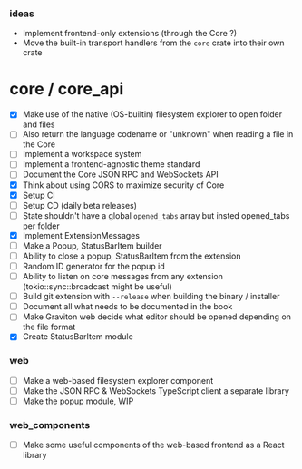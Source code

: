 ### ideas
- Implement frontend-only extensions (through the Core ?)
- Move the built-in transport handlers from the `core` crate into their own crate

# core / core_api
- [x] Make use of the native (OS-builtin) filesystem explorer to open folder and files
- [ ] Also return the language codename or "unknown" when reading a file in the Core
- [ ] Implement a workspace system
- [ ] Implement a frontend-agnostic theme standard
- [ ] Document the Core JSON RPC and WebSockets API
- [x] Think about using CORS to maximize security of Core
- [x] Setup CI
- [ ] Setup CD (daily beta releases)
- [ ] State shouldn't have a global `opened_tabs` array but insted opened_tabs per folder
- [x] Implement  ExtensionMessages
- [ ] Make a Popup, StatusBarItem builder
- [ ] Ability to close a popup, StatusBarItem from the extension
- [ ] Random ID generator for the popup id
- [ ] Ability to listen on core messages from any extension (tokio::sync::broadcast might be useful)
- [ ] Build git extension with `--release` when building the binary / installer
- [ ] Document all what needs to be documented in the book
- [ ] Make Graviton web decide what editor should be opened depending on the file format
- [x] Create StatusBarItem module

### web
- [ ] Make a web-based filesystem explorer component
- [ ] Make the JSON RPC & WebSockets TypeScript client a separate library
- [ ] Make the popup module, WIP

### web_components
- [ ] Make some useful components of the web-based frontend as a React library